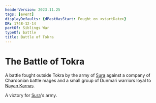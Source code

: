 ```yaml
---
headerVersion: 2023.11.25
tags: [event]
displayDefaults: {dPastHasStart: Fought on <startDate>}
DR: 1748-12-14
partOf: Siblings War
typeOf: battle
title: Battle of Tokra
---
```

# The Battle of Tokra

A battle fought outside Tokra by the army of [Sura](<../../../../people/dunmari/sura.md>) against a company of Chardonian battle mages and a small group of Dunmari warriors loyal to [Nayan Karnas](<../../../../people/dunmari/nayan-karnas.md>). 

A victory for [Sura](<../../../../people/dunmari/sura.md>)'s army.
